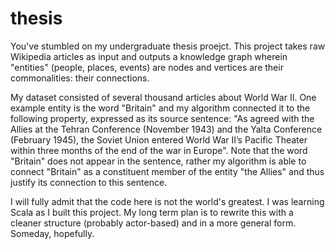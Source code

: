 thesis
======

You've stumbled on my undergraduate thesis proejct.  This project takes raw Wikipedia articles as input and outputs a knowledge graph wherein "entities" (people, places, events) are nodes and vertices are their commonalities: their connections.  

My dataset consisted of several thousand articles about World War II.  One example entity is the word "Britain" and my algorithm connected it to the following property, expressed as its source sentence: "As agreed with the Allies at the Tehran Conference (November 1943) and the Yalta Conference (February 1945), the Soviet Union entered World War II’s Pacific Theater within three months of the end of the war in Europe".  Note that the word "Britain" does not appear in the sentence, rather my algorithm is able to connect "Britain" as a constituent member of the entity "the Allies" and thus justify its connection to this sentence.

I will fully admit that the code here is not the world's greatest.  I was learning Scala as I built this project.  My long term plan is to rewrite this with a cleaner structure (probably actor-based) and in a more general form.  Someday, hopefully.
